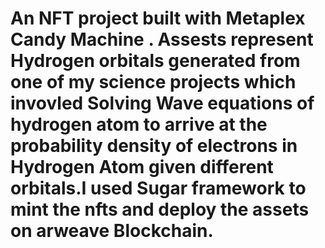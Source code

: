 # An NFT project built with Metaplex Candy Machine . Assests represent Hydrogen orbitals generated from one of my science projects which invovled Solving Wave equations of hydrogen atom to arrive at the probability density of electrons in Hydrogen Atom given different orbitals.I used Sugar framework to mint the nfts and deploy the assets on arweave Blockchain.
